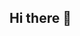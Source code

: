 ## Hi there 👋

<!--
**tyl810/tyl810** is a ✨ _special_ ✨ repository because its `README.md` (this file) appears on your GitHub profile.

Here are some ideas to get you started:

- 🔭 I’m currently working on AI as a sales leader
- 🌱 I’m currently learning Python Code
- 👯 I’m looking to collaborate on ...
- 🤔 I’m looking for help with better understaning Co Pilot and new Coding Tools
- 💬 Ask me about ...
- 📫 How to reach me: ...
- 
- ⚡ Fun fact: I got scared of Coding in High School as the teach was never available and hated his job as he was constantly fixing computer systems vs. teaching.   I didnt understand the growth of computers from 1991 until today.
-->
